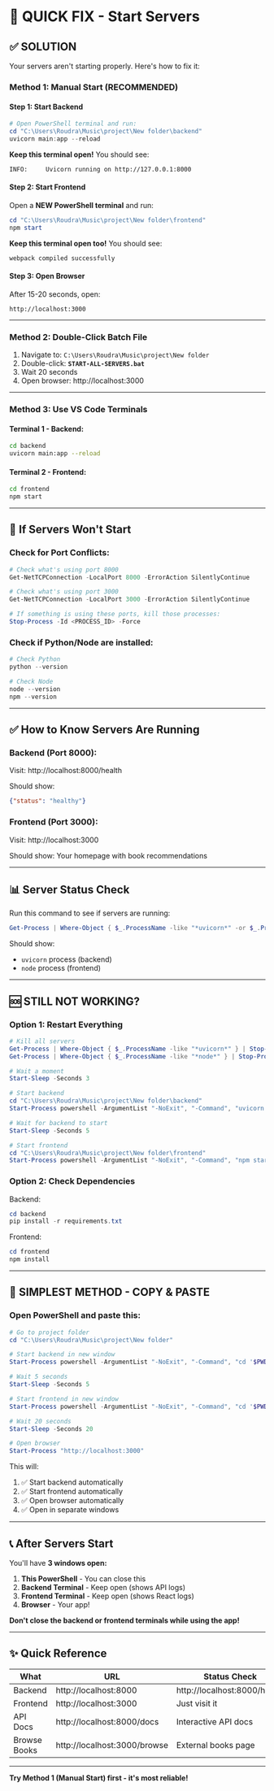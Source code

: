 # 🚀 QUICK FIX - Start Servers

## ✅ SOLUTION

Your servers aren't starting properly. Here's how to fix it:

### **Method 1: Manual Start (RECOMMENDED)**

#### **Step 1: Start Backend**
```powershell
# Open PowerShell terminal and run:
cd "C:\Users\Roudra\Music\project\New folder\backend"
uvicorn main:app --reload
```

**Keep this terminal open!** You should see:
```
INFO:     Uvicorn running on http://127.0.0.1:8000
```

#### **Step 2: Start Frontend**  
Open a **NEW PowerShell terminal** and run:
```powershell
cd "C:\Users\Roudra\Music\project\New folder\frontend"
npm start
```

**Keep this terminal open too!** You should see:
```
webpack compiled successfully
```

#### **Step 3: Open Browser**
After 15-20 seconds, open:
```
http://localhost:3000
```

---

### **Method 2: Double-Click Batch File**

1. Navigate to: `C:\Users\Roudra\Music\project\New folder`
2. Double-click: **`START-ALL-SERVERS.bat`**
3. Wait 20 seconds
4. Open browser: http://localhost:3000

---

### **Method 3: Use VS Code Terminals**

#### **Terminal 1 - Backend:**
```bash
cd backend
uvicorn main:app --reload
```

#### **Terminal 2 - Frontend:**
```bash
cd frontend
npm start
```

---

## 🔧 If Servers Won't Start

### **Check for Port Conflicts:**

```powershell
# Check what's using port 8000
Get-NetTCPConnection -LocalPort 8000 -ErrorAction SilentlyContinue

# Check what's using port 3000  
Get-NetTCPConnection -LocalPort 3000 -ErrorAction SilentlyContinue

# If something is using these ports, kill those processes:
Stop-Process -Id <PROCESS_ID> -Force
```

### **Check if Python/Node are installed:**

```powershell
# Check Python
python --version

# Check Node
node --version
npm --version
```

---

## ✅ How to Know Servers Are Running

### **Backend (Port 8000):**
Visit: http://localhost:8000/health

Should show:
```json
{"status": "healthy"}
```

### **Frontend (Port 3000):**
Visit: http://localhost:3000

Should show: Your homepage with book recommendations

---

## 📊 Server Status Check

Run this command to see if servers are running:

```powershell
Get-Process | Where-Object { $_.ProcessName -like "*uvicorn*" -or $_.ProcessName -like "*node*" } | Select-Object ProcessName, Id, StartTime
```

Should show:
- `uvicorn` process (backend)
- `node` process (frontend)

---

## 🆘 STILL NOT WORKING?

### **Option 1: Restart Everything**

```powershell
# Kill all servers
Get-Process | Where-Object { $_.ProcessName -like "*uvicorn*" } | Stop-Process -Force
Get-Process | Where-Object { $_.ProcessName -like "*node*" } | Stop-Process -Force

# Wait a moment
Start-Sleep -Seconds 3

# Start backend
cd "C:\Users\Roudra\Music\project\New folder\backend"
Start-Process powershell -ArgumentList "-NoExit", "-Command", "uvicorn main:app --reload"

# Wait for backend to start
Start-Sleep -Seconds 5

# Start frontend
cd "C:\Users\Roudra\Music\project\New folder\frontend"
Start-Process powershell -ArgumentList "-NoExit", "-Command", "npm start"
```

### **Option 2: Check Dependencies**

Backend:
```powershell
cd backend
pip install -r requirements.txt
```

Frontend:
```powershell
cd frontend
npm install
```

---

## 🎯 SIMPLEST METHOD - COPY & PASTE

### **Open PowerShell and paste this:**

```powershell
# Go to project folder
cd "C:\Users\Roudra\Music\project\New folder"

# Start backend in new window
Start-Process powershell -ArgumentList "-NoExit", "-Command", "cd '$PWD\backend'; uvicorn main:app --reload"

# Wait 5 seconds
Start-Sleep -Seconds 5

# Start frontend in new window  
Start-Process powershell -ArgumentList "-NoExit", "-Command", "cd '$PWD\frontend'; npm start"

# Wait 20 seconds
Start-Sleep -Seconds 20

# Open browser
Start-Process "http://localhost:3000"
```

This will:
1. ✅ Start backend automatically
2. ✅ Start frontend automatically
3. ✅ Open browser automatically
4. ✅ Open in separate windows

---

## 📞 After Servers Start

You'll have **3 windows open:**
1. **This PowerShell** - You can close this
2. **Backend Terminal** - Keep open (shows API logs)
3. **Frontend Terminal** - Keep open (shows React logs)
4. **Browser** - Your app!

**Don't close the backend or frontend terminals while using the app!**

---

## ✨ Quick Reference

| What | URL | Status Check |
|------|-----|--------------|
| Backend | http://localhost:8000 | http://localhost:8000/health |
| Frontend | http://localhost:3000 | Just visit it |
| API Docs | http://localhost:8000/docs | Interactive API docs |
| Browse Books | http://localhost:3000/browse | External books page |

---

**Try Method 1 (Manual Start) first - it's most reliable!**
